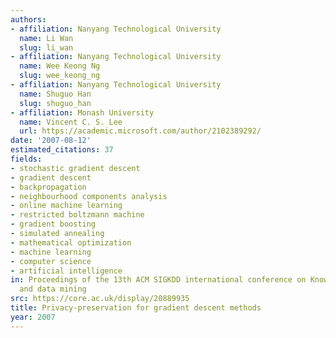 ```yaml
---
authors:
- affiliation: Nanyang Technological University
  name: Li Wan
  slug: li_wan
- affiliation: Nanyang Technological University
  name: Wee Keong Ng
  slug: wee_keong_ng
- affiliation: Nanyang Technological University
  name: Shuguo Han
  slug: shuguo_han
- affiliation: Monash University
  name: Vincent C. S. Lee
  url: https://academic.microsoft.com/author/2102389292/
date: '2007-08-12'
estimated_citations: 37
fields:
- stochastic gradient descent
- gradient descent
- backpropagation
- neighbourhood components analysis
- online machine learning
- restricted boltzmann machine
- gradient boosting
- simulated annealing
- mathematical optimization
- machine learning
- computer science
- artificial intelligence
in: Proceedings of the 13th ACM SIGKDD international conference on Knowledge discovery
  and data mining
src: https://core.ac.uk/display/20889935
title: Privacy-preservation for gradient descent methods
year: 2007
---
```

